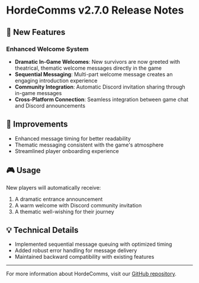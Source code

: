 # HordeComms v2.7.0 Release Notes

## 🌟 New Features

### Enhanced Welcome System
- **Dramatic In-Game Welcomes**: New survivors are now greeted with theatrical, thematic welcome messages directly in the game
- **Sequential Messaging**: Multi-part welcome message creates an engaging introduction experience
- **Community Integration**: Automatic Discord invitation sharing through in-game messages
- **Cross-Platform Connection**: Seamless integration between game chat and Discord announcements

## 🔧 Improvements
- Enhanced message timing for better readability
- Thematic messaging consistent with the game's atmosphere
- Streamlined player onboarding experience

## 🎮 Usage
New players will automatically receive:
1. A dramatic entrance announcement
2. A warm welcome with Discord community invitation
3. A thematic well-wishing for their journey

## 💡 Technical Details
- Implemented sequential message queuing with optimized timing
- Added robust error handling for message delivery
- Maintained backward compatibility with existing features

---

For more information about HordeComms, visit our [GitHub repository](https://github.com/thecdrz/HordeComms).
